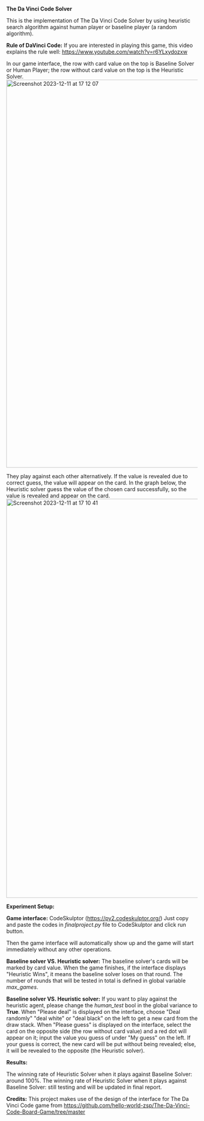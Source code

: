 **The Da Vinci Code Solver**

This is the implementation of The Da Vinci Code Solver by using heuristic search algorithm against human player or baseline player (a random algorithm).

**Rule of DaVinci Code:** If you are interested in playing this game, this video explains the rule well: https://www.youtube.com/watch?v=r6YLxydozxw

In our game interface, the row with card value on the top is Baseline Solver or Human Player; the row without card value on the top is the Heuristic Solver.
<img width="1020" alt="Screenshot 2023-12-11 at 17 12 07" src="https://github.com/yutingliuzz/DaVinciCodeSolver/assets/93453827/1972326f-6d82-414d-88fd-70fd2ec71f3c">

They play against each other alternatively. If the value is revealed due to correct guess, the value will appear on the card. 
In the graph below, the Heuristic solver guess the value of the chosen card successfully, so the value is revealed and appear on the card. 
<img width="1049" alt="Screenshot 2023-12-11 at 17 10 41" src="https://github.com/yutingliuzz/DaVinciCodeSolver/assets/93453827/7672dfa5-8619-40d5-aee6-48247c343197">






**Experiment Setup:**

**Game interface:** CodeSkulptor (https://py2.codeskulptor.org/) Just copy and paste the codes in *finalproject.py* file to CodeSkulptor and click run button. 

Then the game interface will automatically show up and the game will start immediately without any other operations. 

**Baseline solver VS. Heuristic solver:** The baseline solver's cards will be marked by card value. When the game finishes, if the interface displays "Heuristic Wins", it means the baseline solver loses on that round. The number of rounds that will be tested in total is defined in global variable *max_games*.

**Baseline solver VS. Heuristic solver:** If you want to play against the heuristic agent, please change the *human_test* bool in the global variance to **True**. 
When "Please deal" is displayed on the interface, choose "Deal randomly" "deal white" or "deal black" on the left to get a new card from the draw stack. 
When "Please guess" is displayed on the interface, select the card on the opposite side (the row without card value) and a red dot will appear on it; input the value you guess of under "My guess" on the left. If your guess is correct, the new card will be put without being revealed; else, it will be revealed to the opposite (the Heuristic solver).

**Results:**

The winning rate of Heuristic Solver when it plays against Baseline Solver: around 100%.
The winning rate of Heuristic Solver when it plays against Baseline Solver: still testing and will be updated in final report.

**Credits:**
This project makes use of the design of the interface for The Da Vinci Code game from https://github.com/hello-world-zsp/The-Da-Vinci-Code-Board-Game/tree/master

